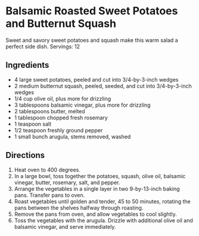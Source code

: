 # Balsamic Roasted Sweet Potatoes and Butternut Squash
Sweet and savory sweet potatoes and squash make this warm salad a perfect side dish.
Servings: 12

## Ingredients

- 4 large sweet potatoes, peeled and cut into 3/4-by-3-inch wedges
- 2 medium butternut squash, peeled, seeded, and cut into 3/4-by-3-inch wedges
- 1/4 cup olive oil, plus more for drizzling
- 3 tablespoons balsamic vinegar, plus more for drizzling
- 2 tablespoons butter, melted
- 1 tablespoon chopped fresh rosemary
- 1 teaspoon salt
- 1/2 teaspoon freshly ground pepper
- 1 small bunch arugula, stems removed, washed

## Directions

1. Heat oven to 400 degrees. 
2. In a large bowl, toss together the potatoes, squash, olive oil, balsamic vinegar, butter, rosemary, salt, and pepper.
3. Arrange the vegetables in a single layer in two 9-by-13-inch baking pans. Transfer pans to oven. 
4. Roast vegetables until golden and tender, 45 to 50 minutes, rotating the pans between the shelves halfway through roasting.
5. Remove the pans from oven, and allow vegetables to cool slightly.
6. Toss the vegetables with the arugula. Drizzle with additional olive oil and balsamic vinegar, and serve immediately.
